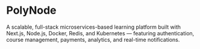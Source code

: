 # PolyNode
A scalable, full-stack microservices-based learning platform built with Next.js, Node.js, Docker, Redis, and Kubernetes — featuring authentication, course management, payments, analytics, and real-time notifications.
